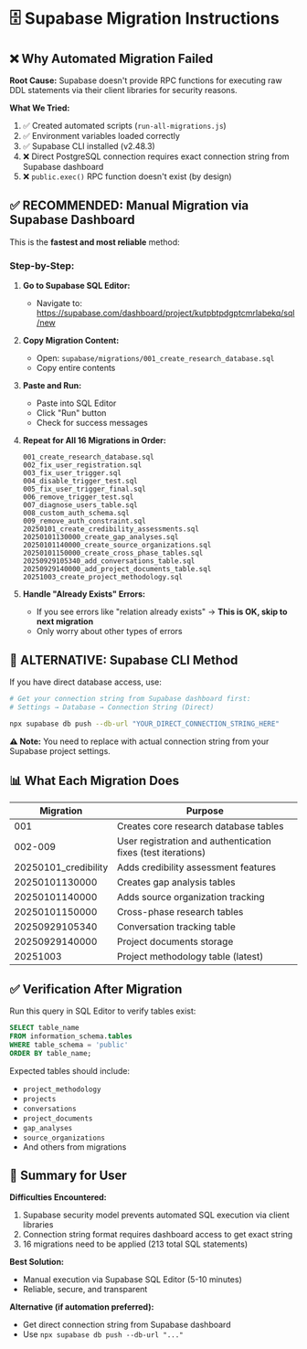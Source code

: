 # 🗄️ Supabase Migration Instructions

## ❌ **Why Automated Migration Failed**

**Root Cause:** Supabase doesn't provide RPC functions for executing raw DDL statements via their client libraries for security reasons.

**What We Tried:**
1. ✅ Created automated scripts (`run-all-migrations.js`)
2. ✅ Environment variables loaded correctly
3. ✅ Supabase CLI installed (v2.48.3)
4. ❌ Direct PostgreSQL connection requires exact connection string from Supabase dashboard
5. ❌ `public.exec()` RPC function doesn't exist (by design)

## ✅ **RECOMMENDED: Manual Migration via Supabase Dashboard**

This is the **fastest and most reliable** method:

### **Step-by-Step:**

1. **Go to Supabase SQL Editor:**
   - Navigate to: https://supabase.com/dashboard/project/kutpbtpdgptcmrlabekq/sql/new

2. **Copy Migration Content:**
   - Open: `supabase/migrations/001_create_research_database.sql`
   - Copy entire contents

3. **Paste and Run:**
   - Paste into SQL Editor
   - Click "Run" button
   - Check for success messages

4. **Repeat for All 16 Migrations in Order:**
   ```
   001_create_research_database.sql
   002_fix_user_registration.sql
   003_fix_user_trigger.sql
   004_disable_trigger_test.sql
   005_fix_user_trigger_final.sql
   006_remove_trigger_test.sql
   007_diagnose_users_table.sql
   008_custom_auth_schema.sql
   009_remove_auth_constraint.sql
   20250101_create_credibility_assessments.sql
   20250101130000_create_gap_analyses.sql
   20250101140000_create_source_organizations.sql
   20250101150000_create_cross_phase_tables.sql
   20250929105340_add_conversations_table.sql
   20250929140000_add_project_documents_table.sql
   20251003_create_project_methodology.sql
   ```

5. **Handle "Already Exists" Errors:**
   - If you see errors like "relation already exists" → **This is OK, skip to next migration**
   - Only worry about other types of errors

## 🔧 **ALTERNATIVE: Supabase CLI Method**

If you have direct database access, use:

```bash
# Get your connection string from Supabase dashboard first:
# Settings → Database → Connection String (Direct)

npx supabase db push --db-url "YOUR_DIRECT_CONNECTION_STRING_HERE"
```

**⚠️ Note:** You need to replace with actual connection string from your Supabase project settings.

## 📊 **What Each Migration Does**

| Migration | Purpose |
|-----------|---------|
| 001 | Creates core research database tables |
| 002-009 | User registration and authentication fixes (test iterations) |
| 20250101_credibility | Adds credibility assessment features |
| 20250101130000 | Creates gap analysis tables |
| 20250101140000 | Adds source organization tracking |
| 20250101150000 | Cross-phase research tables |
| 20250929105340 | Conversation tracking table |
| 20250929140000 | Project documents storage |
| 20251003 | Project methodology table (latest) |

## ✅ **Verification After Migration**

Run this query in SQL Editor to verify tables exist:

```sql
SELECT table_name
FROM information_schema.tables
WHERE table_schema = 'public'
ORDER BY table_name;
```

Expected tables should include:
- `project_methodology`
- `projects`
- `conversations`
- `project_documents`
- `gap_analyses`
- `source_organizations`
- And others from migrations

## 🎯 **Summary for User**

**Difficulties Encountered:**
1. Supabase security model prevents automated SQL execution via client libraries
2. Connection string format requires dashboard access to get exact string
3. 16 migrations need to be applied (213 total SQL statements)

**Best Solution:**
- Manual execution via Supabase SQL Editor (5-10 minutes)
- Reliable, secure, and transparent

**Alternative (if automation preferred):**
- Get direct connection string from Supabase dashboard
- Use `npx supabase db push --db-url "..."`
